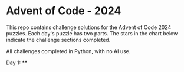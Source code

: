 # Advent of Code - 2024 

This repo contains challenge solutions for the Advent of Code 2024 puzzles. Each day's puzzle has two parts. The stars in the chart below indicate the challenge sections completed.

All challenges completed in Python, with no AI use.

Day 1: **
